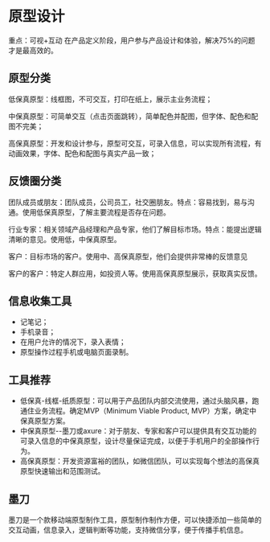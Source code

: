 # 原型设计

重点：可视+互动
在产品定义阶段，用户参与产品设计和体验，解决75%的问题才是最高效的。

## 原型分类

低保真原型：线框图，不可交互，打印在纸上，展示主业务流程；

中保真原型：可简单交互（点击页面跳转），简单配色并配图，但字体、配色和配图不完美；

高保真原型：开发和设计参与，原型可交互，可录入信息，可以实现所有流程，有动画效果，字体、配色和配图与真实产品一致；

## 反馈圈分类

团队成员或朋友：团队成员，公司员工，社交圈朋友。特点：容易找到，易与沟通。使用低保真原型，了解主要流程是否存在问题。

行业专家：相关领域产品经理和产品专家，他们了解目标市场。特点：能提出逻辑清晰的意见。使用低，中保真原型。

客户：目标市场的客户。使用中、高保真原型，他们会提供非常棒的反馈意见

客户的客户：特定人群应用，如投资人等。使用高保真原型展示，获取真实反馈。

## 信息收集工具

- 记笔记；
- 手机录音；
- 在用户允许的情况下，录入表情；
- 原型操作过程手机或电脑页面录制。

## 工具推荐

- 低保真-线框-纸质原型：可以用于产品团队内部交流使用，通过头脑风暴，跑通住业务流程。确定MVP（Minimum Viable Product, MVP）方案，确定中保真原型方案。
- 中保真原型--墨刀或axure：对于朋友、专家和客户可以提供具有交互功能的可录入信息的中保真原型，设计尽量保证完成，以便于手机用户的全部操作行为。
- 高保真原型：开发资源富裕的团队，如微信团队，可以实现每个想法的高保真原型快速输出和范围测试。

## 墨刀

墨刀是一个款移动端原型制作工具，原型制作制作方便，可以快捷添加一些简单的交互动画，信息录入，逻辑判断等功能，支持微信分享，便于传播手机信息。
